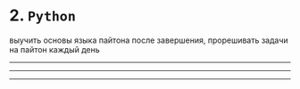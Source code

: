 # 2. `Python`

выучить основы языка пайтона
после завершения, прорешивать задачи на пайтон каждый день

---
---
---
